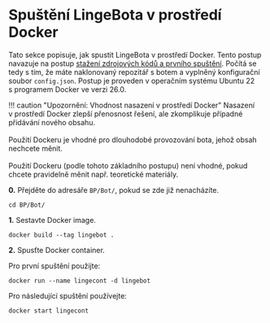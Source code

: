 # Spuštění LingeBota v&nbsp;prostředí Docker

Tato sekce popisuje, jak spustit LingeBota v&nbsp;prostředí Docker. Tento postup navazuje na postup [stažení zdrojových kódů a prvního spuštění](./1prvnispusteni.md). Počítá se tedy s&nbsp;tím, že máte naklonovaný repozitář s&nbsp;botem a vyplněný konfigurační soubor `config.json`. Postup je proveden v&nbsp;operačním systému Ubuntu 22 s&nbsp;programem Docker ve verzi 26.0.

!!! caution "Upozornění: Vhodnost nasazení v&nbsp;prostředí Docker"
    Nasazení v&nbsp;prostředí Docker zlepší přenosnost řešení, ale zkomplikuje případné přidávání nového obsahu.<br><br>
    Použití Dockeru je vhodné pro dlouhodobé provozování bota, jehož obsah nechcete měnit.<br><br>
    Použití Dockeru (podle tohoto základního postupu) není vhodné, pokud chcete pravidelně měnit např. teoretické materiály.

__0.__ Přejděte do adresáře `BP/Bot/`, pokud se zde již nenacházíte.

```shell
cd BP/Bot/
```

__1.__ Sestavte Docker image.

```shell
docker build --tag lingebot .
```

__2.__ Spusťte Docker container.

Pro první spuštění použijte:

```shell
docker run --name lingecont -d lingebot
```

Pro následující spuštění používejte:

```shell
docker start lingecont
```
